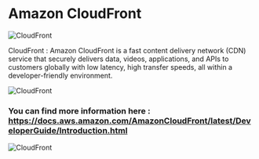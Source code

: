 # Amazon CloudFront

![CloudFront](https://github.com/Vrukshali-26/Cloud/blob/main/AWS/images/request-flow-of-cloud-formation.png)

CloudFront : Amazon CloudFront is a fast content delivery network (CDN) service that securely delivers data, 
videos, applications, and APIs to customers globally with low latency, high transfer speeds, all within a developer-friendly environment.

![CloudFront](https://github.com/Vrukshali-26/Cloud/blob/main/AWS/images/cloudfront-events-that-trigger-lambda-functions.png)

### You can find more information here : https://docs.aws.amazon.com/AmazonCloudFront/latest/DeveloperGuide/Introduction.html

![CloudFront](https://github.com/Vrukshali-26/Cloud/blob/main/AWS/images/AWS%20Infrastructure%20Diagram.jpeg)
